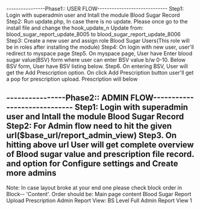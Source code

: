 
----------------Phase1:: USER FLOW-----------------------------
Step1: Login with superadmin user and Intall the module Blood Sugar Record
Step2: Run update.php, In case there is no update. Please once go to the install file and change the hook_update_n
Update from: blood_sugar_report_update_8005 to blood_sugar_report_update_8006
Step3: Create a new user and assign role Blood Sugar Users(This role will be in roles after installing the module)
Step4: On login with new user, user'll redirect to myspace page
Step5. On myspace page, User have Enter blood sugar value(BSV) form where user can enter BSV value b/w 0-10.
Below BSV form, User have BSV listing below.
Step6. On entering BSV, User will get the Add Prescription option. On click Add Prescription 
button user'll get a pop for prescription upload. Prescription will below

----------------Phase2:: ADMIN FLOW-----------------------------
Step1: Login with superadmin user and Intall the module Blood Sugar Record
Step2: For Admin flow need to hit the given url($base_url/report_admin_view) 
Step3. On hitting above url User will get complete overview of Blood sugar value and prescription file record.
and option for Configure settings and Create more admins
---------------------------------------------------------------

Note: In case layout broke at your end one please check block order in Block-- 'Content'.
Order should be:
Main page content
Blood Sugar Report
Upload Prescription
Admin Report View: BS Level Full
Admin Report View 1